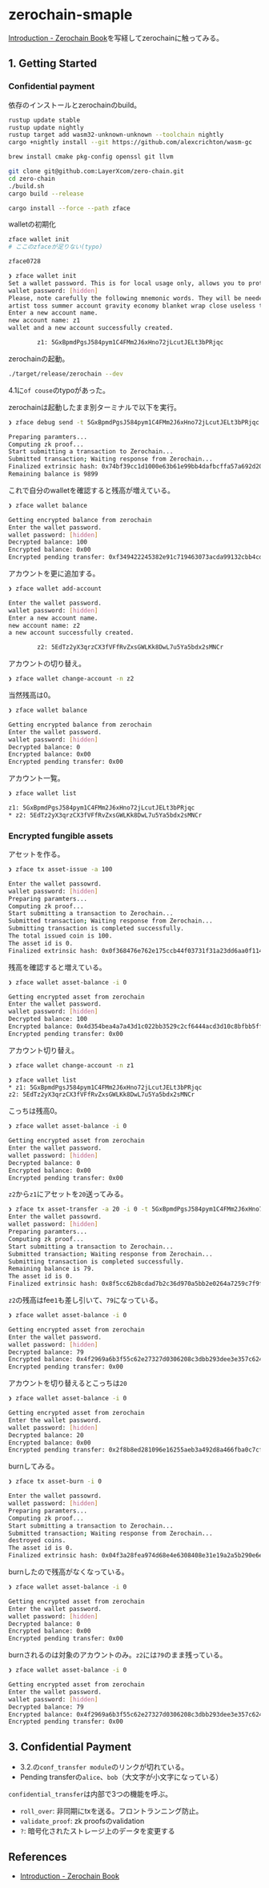 # zerochain-smaple

[Introduction \- Zerochain Book](https://layerxcom.github.io/zerochain-book/ch00-00-introduction.html)を写経してzerochainに触ってみる。

## 1. Getting Started

### Confidential payment

依存のインストールとzerochainのbuild。

```bash
rustup update stable
rustup update nightly
rustup target add wasm32-unknown-unknown --toolchain nightly
cargo +nightly install --git https://github.com/alexcrichton/wasm-gc

brew install cmake pkg-config openssl git llvm

git clone git@github.com:LayerXcom/zero-chain.git
cd zero-chain
./build.sh
cargo build --release

cargo install --force --path zface
```

walletの初期化

```bash
zface wallet init
# ここのzfaceが足りない(typo)

zface0728
```

```bash
❯ zface wallet init
Set a wallet password. This is for local usage only, allows you to protect your cached private key and prevent from creating non desired transactions.
wallet password: [hidden]
Please, note carefully the following mnemonic words. They will be needed to recover your wallet.
artist toss summer account gravity economy blanket wrap close useless term trip
Enter a new account name.
new account name: z1
wallet and a new account successfully created.

        z1: 5GxBpmdPgsJ584pym1C4FMm2J6xHno72jLcutJELt3bPRjqc
```

zerochainの起動。

```bash
./target/release/zerochain --dev
```

4.1に`of couse`のtypoがあった。

zerochainは起動したまま別ターミナルで以下を実行。

```bash
❯ zface debug send -t 5GxBpmdPgsJ584pym1C4FMm2J6xHno72jLcutJELt3bPRjqc -a 100

Preparing paramters...
Computing zk proof...
Start submitting a transaction to Zerochain...
Submitted transaction; Waiting response from Zerochain...
Finalized extrinsic hash: 0x74bf39cc1d1000e63b61e99bb4dafbcffa57a692d204069baf639e93a5b049f6
Remaining balance is 9899
```

これで自分のwalletを確認すると残高が増えている。

```bash
❯ zface wallet balance

Getting encrypted balance from zerochain
Enter the wallet password.
wallet password: [hidden]
Decrypted balance: 100
Encrypted balance: 0x00
Encrypted pending transfer: 0xf349422245382e91c719463073acda99132cbb4cdc590f3312062b79b00d6bbd2ce953e4e8b3d4e03214b17c5e3aabe36b66a7d30bb134ccb43a5e8944fd3ea0
```

アカウントを更に追加する。

```bash
❯ zface wallet add-account

Enter the wallet password.
wallet password: [hidden]
Enter a new account name.
new account name: z2
a new account successfully created.

        z2: 5EdTz2yX3qrzCX3fVFfRvZxsGWLKk8DwL7u5Ya5bdx2sMNCr
```

アカウントの切り替え。

```bash
❯ zface wallet change-account -n z2
```

当然残高は0。

```bash
❯ zface wallet balance

Getting encrypted balance from zerochain
Enter the wallet password.
wallet password: [hidden]
Decrypted balance: 0
Encrypted balance: 0x00
Encrypted pending transfer: 0x00
```

アカウント一覧。

```bash
❯ zface wallet list

z1: 5GxBpmdPgsJ584pym1C4FMm2J6xHno72jLcutJELt3bPRjqc
* z2: 5EdTz2yX3qrzCX3fVFfRvZxsGWLKk8DwL7u5Ya5bdx2sMNCr
```

### Encrypted fungible assets

アセットを作る。

```bash
❯ zface tx asset-issue -a 100

Enter the wallet passowrd.
wallet password: [hidden]
Preparing paramters...
Computing zk proof...
Start submitting a transaction to Zerochain...
Submitted transaction; Waiting response from Zerochain...
Submitting transaction is completed successfully.
The total issued coin is 100.
The asset id is 0.
Finalized extrinsic hash: 0x0f368476e762e175ccb44f03731f31a23dd6aa0f114f5af56857c1468085c8fe
```

残高を確認すると増えている。

```bash
❯ zface wallet asset-balance -i 0

Getting encrypted asset from zerochain
Enter the wallet password.
wallet password: [hidden]
Decrypted balance: 100
Encrypted balance: 0x4d354bea4a7a43d1c022bb3529c2cf6444acd3d10c8bfbb5ff79649fcde215af2ded195625bd39fb422079bda07495f095f536f14424d5c15687b24f0ef3d99d
Encrypted pending transfer: 0x00
```

アカウント切り替え。

```bash
❯ zface wallet change-account -n z1

❯ zface wallet list
* z1: 5GxBpmdPgsJ584pym1C4FMm2J6xHno72jLcutJELt3bPRjqc
z2: 5EdTz2yX3qrzCX3fVFfRvZxsGWLKk8DwL7u5Ya5bdx2sMNCr
```

こっちは残高0。

```bash
❯ zface wallet asset-balance -i 0

Getting encrypted asset from zerochain
Enter the wallet password.
wallet password: [hidden]
Decrypted balance: 0
Encrypted balance: 0x00
Encrypted pending transfer: 0x00
```

`z2`から`z1`にアセットを`20`送ってみる。

```bash
❯ zface tx asset-transfer -a 20 -i 0 -t 5GxBpmdPgsJ584pym1C4FMm2J6xHno72jLcutJELt3bPRjqc
Enter the wallet passowrd.
wallet password: [hidden]
Preparing paramters...
Computing zk proof...
Start submitting a transaction to Zerochain...
Submitted transaction; Waiting response from Zerochain...
Submitting transaction is completed successfully.
Remaining balance is 79.
The asset id is 0.
Finalized extrinsic hash: 0x8f5cc62b8cdad7b2c36d970a5bb2e0264a7259c7f9f0587602919e59721ee752
```

`z2`の残高はfee`1`も差し引いて、`79`になっている。

```bash
❯ zface wallet asset-balance -i 0

Getting encrypted asset from zerochain
Enter the wallet password.
wallet password: [hidden]
Decrypted balance: 79
Encrypted balance: 0x4f2969a6b3f55c62e27327d0306208c3dbb293dee3e357c624d7db1d0b8c5d0031dc53dfbeabee6c22702328aa1a2f77ae7e7ddde29a6316a53f55fc6e0be386
Encrypted pending transfer: 0x00
```

アカウントを切り替えるとこっちは`20`

```bash
❯ zface wallet asset-balance -i 0

Getting encrypted asset from zerochain
Enter the wallet password.
wallet password: [hidden]
Decrypted balance: 20
Encrypted balance: 0x00
Encrypted pending transfer: 0x2f8b8ed281096e16255aeb3a492d8a466fba0c7cf2b499f577382b527fdb8e4cc4c97e70cbacf142a18539c9363eaf92667db9178cf113e1ca8ff8eee2ada9e5
```

burnしてみる。

```bash
❯ zface tx asset-burn -i 0

Enter the wallet passowrd.
wallet password: [hidden]
Preparing paramters...
Computing zk proof...
Start submitting a transaction to Zerochain...
Submitted transaction; Waiting response from Zerochain...
destroyed coins.
The asset id is 0.
Finalized extrinsic hash: 0x04f3a28fea974d68e4e6308408e31e19a2a5b290e6e6881e156c57a461db8364
```

burnしたので残高がなくなっている。

```bash
❯ zface wallet asset-balance -i 0

Getting encrypted asset from zerochain
Enter the wallet password.
wallet password: [hidden]
Decrypted balance: 0
Encrypted balance: 0x00
Encrypted pending transfer: 0x00
```

burnされるのは対象のアカウントのみ。`z2`には`79`のまま残っている。

```bash
❯ zface wallet asset-balance -i 0

Getting encrypted asset from zerochain
Enter the wallet password.
wallet password: [hidden]
Decrypted balance: 79
Encrypted balance: 0x4f2969a6b3f55c62e27327d0306208c3dbb293dee3e357c624d7db1d0b8c5d0031dc53dfbeabee6c22702328aa1a2f77ae7e7ddde29a6316a53f55fc6e0be386
Encrypted pending transfer: 0x00
```

## 3. Confidential Payment

- 3.2.の`conf_transfer module`のリンクが切れている。
- Pending transferの`alice`、`bob`（大文字が小文字になっている）

`confidential_transfer`は内部で3つの機能を呼ぶ。
- `roll_over`: 非同期にtxを送る。フロントランニング防止。
- `validate_proof`: zk proofsのvalidation
- `?`: 暗号化されたストレージ上のデータを変更する

## References
- [Introduction \- Zerochain Book](https://layerxcom.github.io/zerochain-book/ch00-00-introduction.html)